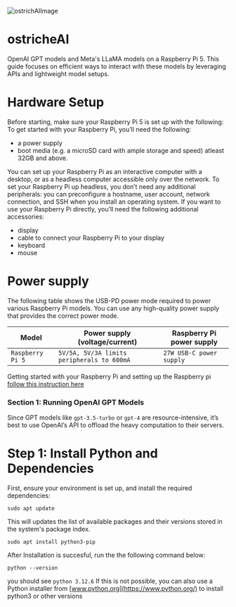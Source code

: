 
![ostrichAIImage](https://github.com/user-attachments/assets/1ba87e97-e8fc-49b2-9107-29e30c5c929e)
# ostricheAI
OpenAI GPT models and Meta's LLaMA models on a Raspberry Pi 5. This guide focuses on efficient ways to interact with these models by leveraging APIs and lightweight model setups.

# Hardware Setup
Before starting, make sure your Raspberry Pi 5 is set up with the following:
To get started with your Raspberry Pi, you’ll need the following:

* a power supply
* boot media (e.g. a microSD card with ample storage and speed) atleast 32GB and above.

You can set up your Raspberry Pi as an interactive computer with a desktop, or as a headless computer accessible only over the network. To set your Raspberry Pi up headless, you don’t need any additional peripherals: you can preconfigure a hostname, user account, network connection, and SSH when you install an operating system. If you want to use your Raspberry Pi directly, you’ll need the following additional accessories:

* display
* cable to connect your Raspberry Pi to your display
* keyboard
* mouse

# Power supply
The following table shows the USB-PD power mode required to power various Raspberry Pi models. You can use any high-quality power supply that provides the correct power mode.

| Model          | Power supply (voltage/current)                | Raspberry Pi power supply|
|----------------|-----------------------------------------------|--------------------------|
| `Raspberry Pi 5` | `5V/5A, 5V/3A limits peripherals to 600mA`      | `27W USB-C power supply`   |

 Getting started with your Raspberry Pi and setting up the Raspberry pi  [follow this instruction here](https://www.raspberrypi.com/documentation/computers/getting-started.html)

 ### Section 1: Running OpenAI GPT Models
 Since GPT models like `gpt-3.5-turbo` or `gpt-4` are resource-intensive, it’s best to use OpenAI’s API to offload the heavy computation to their servers.

 # Step 1: Install Python and Dependencies
First, ensure your environment is set up, and install the required dependencies:

```shell
sudo apt update
```
This will updates the list of available packages and their versions stored in the system's package index.
```shell
sudo apt install python3-pip
```
After Installation is succesful, run the the following command below:
```shell
python --version

```
you should see `python 3.12.6` If this is not possible, you can also use a Python installer from [www.python.org](https://www.python.org/)  to install python3 or other versions 
